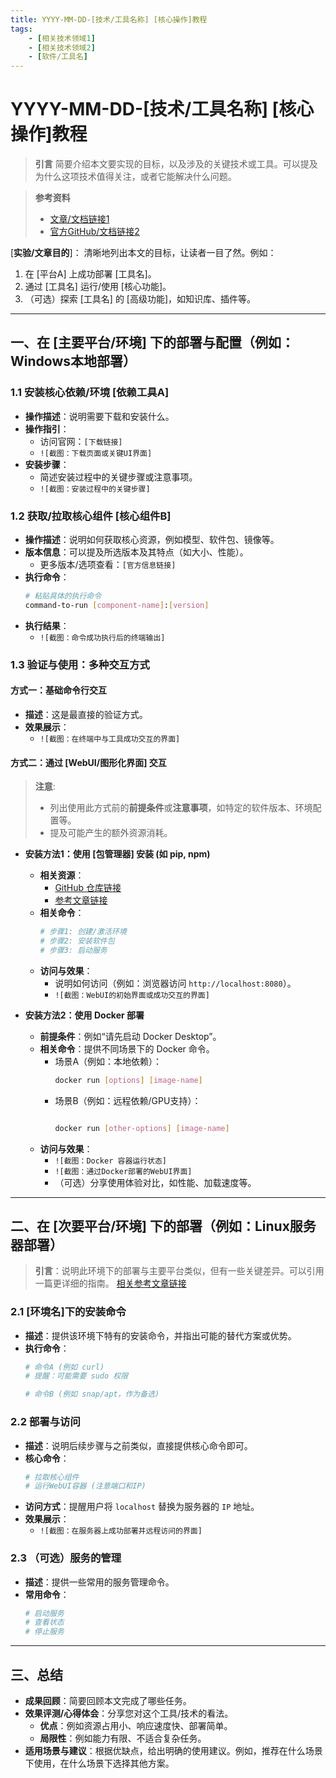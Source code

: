 ```yaml
---
title: YYYY-MM-DD-[技术/工具名称] [核心操作]教程
tags: 
    - [相关技术领域1]
    - [相关技术领域2]
    - [软件/工具名]
---
```


# YYYY-MM-DD-[技术/工具名称] [核心操作]教程

> **引言**
> 简要介绍本文要实现的目标，以及涉及的关键技术或工具。可以提及为什么这项技术值得关注，或者它能解决什么问题。

> **参考资料**
> - [文章/文档链接1](URL)
> - [官方GitHub/文档链接2](URL)

[**实验/文章目的**]：
清晰地列出本文的目标，让读者一目了然。例如：
1.  在 [平台A] 上成功部署 [工具名]。
2.  通过 [工具名] 运行/使用 [核心功能]。
3.  （可选）探索 [工具名] 的 [高级功能]，如知识库、插件等。

---

## 一、在 [主要平台/环境] 下的部署与配置（例如：Windows本地部署）

### **1.1 安装核心依赖/环境 [依赖工具A]**

-   **操作描述**：说明需要下载和安装什么。
-   **操作指引**：
    -   访问官网：`[下载链接]`
    -   `![截图：下载页面或关键UI界面]`
-   **安装步骤**：
    -   简述安装过程中的关键步骤或注意事项。
    -   `![截图：安装过程中的关键步骤]`

### **1.2 获取/拉取核心组件 [核心组件B]**

-   **操作描述**：说明如何获取核心资源，例如模型、软件包、镜像等。
-   **版本信息**：可以提及所选版本及其特点（如大小、性能）。
    -   更多版本/选项查看：`[官方信息链接]`
-   **执行命令**：
    ```bash
    # 粘贴具体的执行命令
    command-to-run [component-name]:[version]
    ```
-   **执行结果**：
    -   `![截图：命令成功执行后的终端输出]`

### **1.3 验证与使用：多种交互方式**

#### **方式一：基础命令行交互**

-   **描述**：这是最直接的验证方式。
-   **效果展示**：
    -   `![截图：在终端中与工具成功交互的界面]`

#### **方式二：通过 [WebUI/图形化界面] 交互**

> **注意**:
> - 列出使用此方式前的**前提条件**或**注意事项**，如特定的软件版本、环境配置等。
> - 提及可能产生的额外资源消耗。

-   **安装方法1：使用 [包管理器] 安装 (如 pip, npm)**
    -   **相关资源**：
        -   [GitHub 仓库链接](URL)
        -   [参考文章链接](URL)
    -   **相关命令**：
        ```bash
        # 步骤1: 创建/激活环境
        # 步骤2: 安装软件包
        # 步骤3: 启动服务
        ```
    -   **访问与效果**：
        -   说明如何访问（例如：浏览器访问 `http://localhost:8080`）。
        -   `![截图：WebUI的初始界面或成功交互的界面]`

-   **安装方法2：使用 Docker 部署**
    -   **前提条件**：例如“请先启动 Docker Desktop”。
    -   **相关命令**：提供不同场景下的 Docker 命令。
        -   场景A（例如：本地依赖）：
            ```bash
            docker run [options] [image-name]
            ```
        -   场景B（例如：远程依赖/GPU支持）：
            ```bash

            docker run [other-options] [image-name]
            ```
    -   **访问与效果**：
        -   `![截图：Docker 容器运行状态]`
        -   `![截图：通过Docker部署的WebUI界面]`
        -   （可选）分享使用体验对比，如性能、加载速度等。

---

## 二、在 [次要平台/环境] 下的部署（例如：Linux服务器部署）

> **引言**：说明此环境下的部署与主要平台类似，但有一些关键差异。可以引用一篇更详细的指南。
> [相关参考文章链接](URL)

### **2.1 [环境名]下的安装命令**

-   **描述**：提供该环境下特有的安装命令，并指出可能的替代方案或优势。
-   **执行命令**：
    ```bash
    # 命令A (例如 curl)
    # 提醒：可能需要 sudo 权限
    
    # 命令B (例如 snap/apt，作为备选)
    ```

### **2.2 部署与访问**

-   **描述**：说明后续步骤与之前类似，直接提供核心命令即可。
-   **核心命令**：
    ```bash
    # 拉取核心组件
    # 运行WebUI容器 (注意端口和IP)
    ```
-   **访问方式**：提醒用户将 `localhost` 替换为服务器的 `IP` 地址。
-   **效果展示**：
    -   `![截图：在服务器上成功部署并远程访问的界面]`

### **2.3 （可选）服务的管理**

-   **描述**：提供一些常用的服务管理命令。
-   **常用命令**：
    ```bash
    # 启动服务
    # 查看状态
    # 停止服务
    ```

---

## 三、总结

-   **成果回顾**：简要回顾本文完成了哪些任务。
-   **效果评测/心得体会**：分享您对这个工具/技术的看法。
    -   **优点**：例如资源占用小、响应速度快、部署简单。
    -   **局限性**：例如能力有限、不适合复杂任务。
-   **适用场景与建议**：根据优缺点，给出明确的使用建议。例如，推荐在什么场景下使用，在什么场景下选择其他方案。